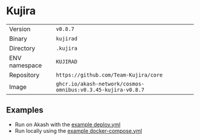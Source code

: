 # Kujira

| | |
|---|---|
|Version|`v0.8.7`|
|Binary|`kujirad`|
|Directory|`.kujira`|
|ENV namespace|`KUJIRAD`|
|Repository|`https://github.com/Team-Kujira/core`|
|Image|`ghcr.io/akash-network/cosmos-omnibus:v0.3.45-kujira-v0.8.7`|

## Examples

- Run on Akash with the [example deploy.yml](./deploy.yml)
- Run locally using the [example docker-compose.yml](./docker-compose.yml)
